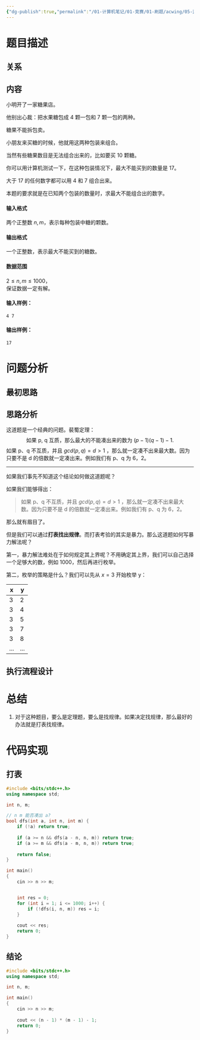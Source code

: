 ```yaml
---
{"dg-publish":true,"permalink":"/01-计算机笔记/01-竞赛/01-刷题/acwing/05-蓝桥杯/036-1205-买不到的数目/","tags":["personal/blog","algorithm/math","algorithm/dp","algorithm/brute-force"]}
---
```



# 题目描述
## 关系

## 内容
小明开了一家糖果店。

他别出心裁：把水果糖包成 4 颗一包和 7 颗一包的两种。

糖果不能拆包卖。

小朋友来买糖的时候，他就用这两种包装来组合。

当然有些糖果数目是无法组合出来的，比如要买 10 颗糖。

你可以用计算机测试一下，在这种包装情况下，最大不能买到的数量是 17。

大于 17 的任何数字都可以用 4 和 7 组合出来。

本题的要求就是在已知两个包装的数量时，求最大不能组合出的数字。

#### 输入格式

两个正整数 $n,m$，表示每种包装中糖的颗数。

#### 输出格式

一个正整数，表示最大不能买到的糖数。

#### 数据范围

$2 \le n,m \le 1000$，  
保证数据一定有解。

#### 输入样例：

```
4 7
```

#### 输出样例：

```
17
```
# 问题分析
## 最初思路

## 思路分析
这道题是一个经典的问题。裴蜀定理：
$$
\text{如果 p, q 互质，那么最大的不能凑出来的数为 } (p-1)(q-1)-1.
$$
如果 p、q 不互质，并且 $\displaystyle gcd(p, q)=d>1$ ，那么就一定凑不出来最大数。因为只要不是 d 的倍数就一定凑出来。例如我们有 p、q 为 6，2。

***
如果我们事先不知道这个结论如何做这道题呢？

如果我们能够得出：
>如果 p、q 不互质，并且 $\displaystyle gcd(p, q)=d>1$ ，那么就一定凑不出来最大数。因为只要不是 d 的倍数就一定凑出来。例如我们有 p、q 为 6，2。

那么就有眉目了。

但是我们可以通过**打表找出规律**。而打表考验的其实是暴力。那么这道题如何写暴力解法呢？

第一，暴力解法难处在于如何规定其上界呢？不用确定其上界，我们可以自己选择一个足够大的数，例如 1000，然后再进行枚举。

第二，枚举的策略是什么？我们可以先从 $\displaystyle x=3$ 开始枚举 y：

| x   | y   |
| --- | --- |
| 3   | 2   |
| 3   | 4   |
| 3   | 5   |
| 3   | 7   |
| 3   | 8   |
| ... | ... |


## 执行流程设计

# 总结
1. 对于这种题目，要么是定理题，要么是找规律。如果决定找规律，那么最好的办法就是打表找规律。
# 代码实现
## 打表
```c++
#include <bits/stdc++.h>
using namespace std;

int n, m;

// n m 能否凑出 a?
bool dfs(int a, int n, int m) {
    if (!a) return true;
    
    if (a >= n && dfs(a - n, n, m)) return true;
    if (a >= m && dfs(a - m, n, m)) return true;
    
    return false;
}

int main()
{
    cin >> n >> m;


    int res = 0;
    for (int i = 1; i <= 1000; i++) {
        if (!dfs(i, n, m)) res = i;
    }
    
    cout << res;
    return 0;
}
```

## 结论
```c++
#include <bits/stdc++.h>
using namespace std;

int n, m;

int main()
{
    cin >> n >> m;
    
    cout << (n - 1) * (m - 1) - 1;
    return 0;
}
```